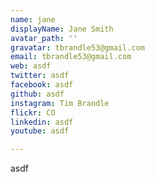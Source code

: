 ```yaml
---
name: jane
displayName: Jane Smith
avatar_path: ''
gravatar: tbrandle53@gmail.com
email: tbrandle53@gmail.com
web: asdf
twitter: asdf
facebook: asdf
github: asdf
instagram: Tim Brandle
flickr: CO
linkedin: asdf
youtube: asdf

---
```

<p>asdf</p>
